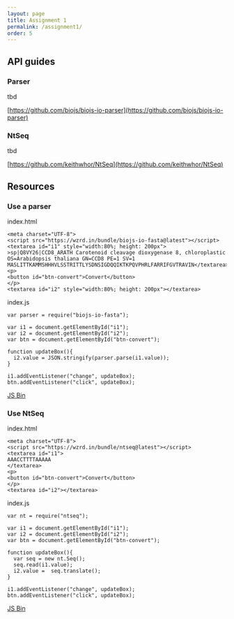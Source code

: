 ```yaml
---
layout: page
title: Assignment 1
permalink: /assignment1/
order: 5
---
```


API guides
----------

### Parser

tbd

[https://github.com/biojs/biojs-io-parser](https://github.com/biojs/biojs-io-parser)

### NtSeq 

tbd

[https://github.com/keithwhor/NtSeq](https://github.com/keithwhor/NtSeq)

Resources
---------

### Use a parser

index.html

```
<meta charset="UTF-8">
<script src="https://wzrd.in/bundle/biojs-io-fasta@latest"></script>
<textarea id="i1" style="width:80%; height: 200px">
>sp|Q8VY26|CCD8_ARATH Carotenoid cleavage dioxygenase 8, chloroplastic OS=Arabidopsis thaliana GN=CCD8 PE=1 SV=1
MASLITTKAMMSHHHVLSSTRITTLYSDNSIGDQQIKTKPQVPHRLFARRIFGVTRAVIN</textarea>
<p>
<button id="btn-convert">Convert</button>
</p>
<textarea id="i2" style="width:80%; height: 200px"></textarea>
```

index.js

```
var parser = require("biojs-io-fasta");

var i1 = document.getElementById("i1");
var i2 = document.getElementById("i2");
var btn = document.getElementById("btn-convert");

function updateBox(){
  i2.value = JSON.stringify(parser.parse(i1.value));
}

i1.addEventListener("change", updateBox);
btn.addEventListener("click", updateBox);
```

<a class="jsbin-embed" href="http://jsbin.com/nazufe/1/embed?js,output&height=350px">JS Bin</a><script src="http://static.jsbin.com/js/embed.js"></script>

### Use NtSeq

index.html

```
<meta charset="UTF-8">
<script src="https://wzrd.in/bundle/ntseq@latest"></script>
<textarea id="i1">
AAACCTTTTAAAAA
</textarea>
<p>
<button id="btn-convert">Convert</button>
</p>
<textarea id="i2"></textarea>
```

index.js

```
var nt = require("ntseq");

var i1 = document.getElementById("i1");
var i2 = document.getElementById("i2");
var btn = document.getElementById("btn-convert");

function updateBox(){
  var seq = new nt.Seq();
  seq.read(i1.value);
  i2.value =  seq.translate();
}

i1.addEventListener("change", updateBox);
btn.addEventListener("click", updateBox);
```

<a class="jsbin-embed" href="http://jsbin.com/giqilehito/1/embed?js,output&height=350px">JS Bin</a><script src="http://static.jsbin.com/js/embed.js"></script>
